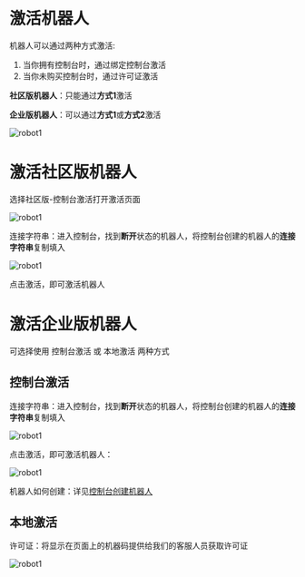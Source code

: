 # 激活机器人

机器人可以通过两种方式激活:
1. 当你拥有控制台时，通过绑定控制台激活
2. 当你未购买控制台时，通过许可证激活

**社区版机器人**：只能通过**方式1**激活

**企业版机器人**：可以通过**方式1**或**方式2**激活

![robot1](https://docimages.blob.core.chinacloudapi.cn/images/Robot/ActiveRobot-0.png)


# 激活社区版机器人
选择社区版-控制台激活打开激活页面

![robot1](https://docimages.blob.core.chinacloudapi.cn/images/Robot/activecommunityrobot-N-1.png)


连接字符串：进入控制台，找到**断开**状态的机器人，将控制台创建的机器人的**连接字符串**复制填入

![robot1](https://docimages.blob.core.chinacloudapi.cn/images/Robot/getrobotconnectionstring.png)


点击激活，即可激活机器人


# 激活企业版机器人
可选择使用 控制台激活 或 本地激活 两种方式

## 控制台激活

连接字符串：进入控制台，找到**断开**状态的机器人，将控制台创建的机器人的**连接字符串**复制填入

![robot1](https://docimages.blob.core.chinacloudapi.cn/images/Robot/getrobotconnectionstring.png)


点击激活，即可激活机器人：

![robot1](https://docimages.blob.core.chinacloudapi.cn/images/Robot/activebyconsole2-N-1.png)

机器人如何创建：详见[控制台创建机器人](..\Console\robot\manageRobot.md?_v=v2020.4)

## 本地激活

许可证：将显示在页面上的机器码提供给我们的客服人员获取许可证

![robot1](https://docimages.blob.core.chinacloudapi.cn/images/Robot/activebylocal-N-1.png)